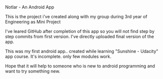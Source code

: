 
Notlar - An Android App

This is the project i've created along with my group during 3rd year of Engineering as Mini Project

I've leared GitHub after completion of this app so you will not find step by step commits from first version.
I've directly uploaded final version of the app.

This was my first android app.. created while learning "Sunshine - Udacity" app course.
It's incomplete. only few modules work.

Hope that it will help to someone who is new to android programming and want to try something new.
